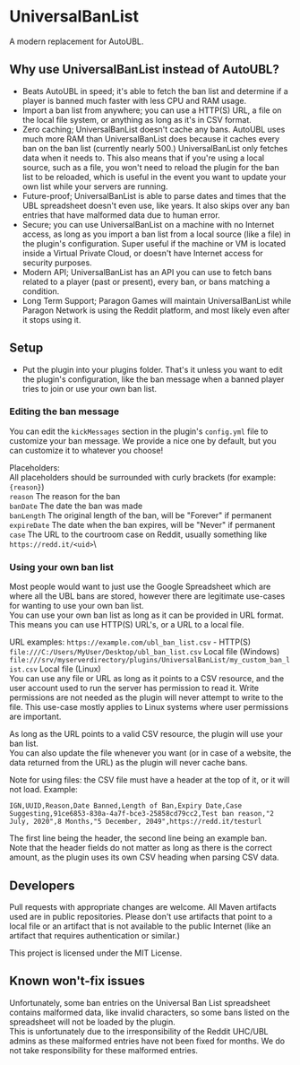 # UniversalBanList
A modern replacement for AutoUBL.

## Why use UniversalBanList instead of AutoUBL?
- Beats AutoUBL in speed; it's able to fetch the ban list and determine if a player is banned much faster with less CPU and RAM usage.
- Import a ban list from anywhere; you can use a HTTP(S) URL, a file on the local file system, or anything as long as it's in CSV format.
- Zero caching; UniversalBanList doesn't cache any bans. AutoUBL uses much more RAM than UniversalBanList does because it caches every ban
on the ban list (currently nearly 500.) UniversalBanList only fetches data when it needs to. This also means that if you're using a local source,
such as a file, you won't need to reload the plugin for the ban list to be reloaded, which is useful in the event you want to update your own list while
your servers are running.
- Future-proof; UniversalBanList is able to parse dates and times that the UBL spreadsheet doesn't even use, like years. It also skips over any ban entries
that have malformed data due to human error.
- Secure; you can use UniversalBanList on a machine with no Internet access, as long as you import a ban list from a local source (like a file) in the plugin's configuration.
Super useful if the machine or VM is located inside a Virtual Private Cloud, or doesn't have Internet access for security purposes.
- Modern API; UniversalBanList has an API you can use to fetch bans related to a player (past or present), every ban, or bans matching a condition.
- Long Term Support; Paragon Games will maintain UniversalBanList while Paragon Network is using the Reddit platform, and most likely even after it stops using it.

## Setup
- Put the plugin into your plugins folder.
That's it unless you want to edit the plugin's configuration, like the ban message when a banned player tries to join or use your own ban list.

### Editing the ban message
You can edit the `kickMessages` section in the plugin's `config.yml` file to customize your ban message. We provide a nice one by default, but you can customize it to whatever you choose!

Placeholders:\
All placeholders should be surrounded with curly brackets (for example: `{reason}`)\
`reason` The reason for the ban\
`banDate` The date the ban was made\
`banLength` The original length of the ban, will be "Forever" if permanent\
`expireDate` The date when the ban expires, will be "Never" if permanent\
`case` The URL to the courtroom case on Reddit, usually something like `https://redd.it/<uid>`\

### Using your own ban list
Most people would want to just use the Google Spreadsheet which are where all the UBL bans are stored, however there are legitimate use-cases for wanting to use your own ban list.\
You can use your own ban list as long as it can be provided in URL format. This means you can use HTTP(S) URL's, or a URL to a local file.

URL examples:
`https://example.com/ubl_ban_list.csv` - HTTP(S)\
`file:///C:/Users/MyUser/Desktop/ubl_ban_list.csv` Local file (Windows)\
`file:///srv/myserverdirectory/plugins/UniversalBanList/my_custom_ban_list.csv` Local file (Linux)\
You can use any file or URL as long as it points to a CSV resource, and the user account used to run the server has permission to read it. Write permissions are not needed as
the plugin will never attempt to write to the file. This use-case mostly applies to Linux systems where user permissions are important.

As long as the URL points to a valid CSV resource, the plugin will use your ban list.\
You can also update the file whenever you want (or in case of a website, the data returned from the URL) as the plugin will never cache bans.

Note for using files: the CSV file must have a header at the top of it, or it will not load. Example:
```
IGN,UUID,Reason,Date Banned,Length of Ban,Expiry Date,Case
Suggesting,91ce6853-830a-4a7f-bce3-25858cd79cc2,Test ban reason,"2 July, 2020",8 Months,"5 December, 2049",https://redd.it/testurl
```
The first line being the header, the second line being an example ban.\
Note that the header fields do not matter as long as there is the correct amount, as the plugin uses its own CSV heading when parsing CSV data.

## Developers
Pull requests with appropriate changes are welcome. All Maven artifacts used are in public repositories. Please don't use artifacts that point to a local file or an artifact that is not
available to the public Internet (like an artifact that requires authentication or similar.)

This project is licensed under the MIT License.

## Known won't-fix issues
Unfortunately, some ban entries on the Universal Ban List spreadsheet contains malformed data, like invalid characters, so some bans listed on the spreadsheet will not be loaded
by the plugin.\
This is unfortunately due to the irresponsibility of the Reddit UHC/UBL admins as these malformed entries have not been fixed for months. We do not take responsibility for
these malformed entries.
